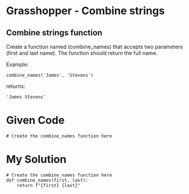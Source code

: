 # Grasshopper - Combine strings

## Combine strings function

Create a function named (combine_names) that accepts two parameters (first and last name). The function should return the full name.

Example:

```
combine_names('James', 'Stevens')
```

returns:

```
'James Stevens'
```

# Given Code

```{python}
# Create the combine_names function here
```

# My Solution

```{python}
# Create the combine_names function here
def combine_names(first, last):
    return f"{first} {last}"
```
